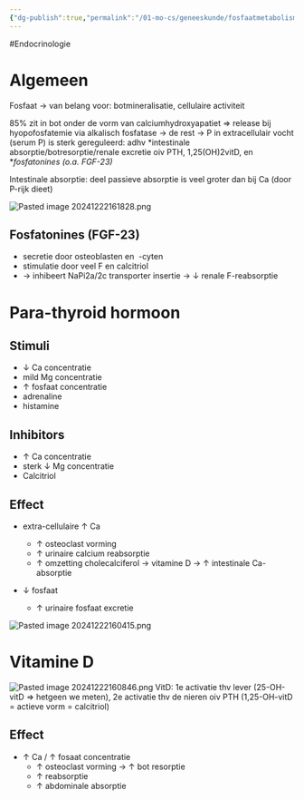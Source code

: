 ```yaml
---
{"dg-publish":true,"permalink":"/01-mo-cs/geneeskunde/fosfaatmetabolisme/","noteIcon":"","created":"2024-12-22T15:49:50.383+01:00","updated":"2024-12-29T13:58:43.921+01:00"}
---
```


#Endocrinologie 

# Algemeen 

Fosfaat -> van belang voor: botmineralisatie, cellulaire activiteit

85% zit in bot onder de vorm van calciumhydroxyapatiet => release bij hyopofosfatemie via alkalisch fosfatase
	-> de rest -> P in extracellulair vocht (serum P) is sterk gereguleerd: adhv *intestinale absorptie/botresorptie/renale excretie oiv PTH, 1,25(OH)2vitD, en **fosfatonines (o.a. FGF-23)*

Intestinale absorptie: deel passieve absorptie is veel groter dan bij Ca (door P-rijk dieet)

![Pasted image 20241222161828.png](/img/user/06%20Toolkit/Files/Pasted%20image%2020241222161828.png)
## Fosfatonines (FGF-23)

- secretie door osteoblasten en  -cyten
- stimulatie door veel F en calcitriol
- -> inhibeert NaPi2a/2c transporter insertie -> ↓ renale F-reabsorptie

# Para-thyroid hormoon

## Stimuli
- ↓ Ca concentratie
- mild  Mg concentratie
- ↑ fosfaat concentratie
- adrenaline
- histamine

## Inhibitors
- ↑ Ca concentratie
- sterk ↓ Mg concentratie
- Calcitriol

## Effect
- extra-cellulaire ↑ Ca
	- ↑ osteoclast vorming
	- ↑ urinaire calcium reabsorptie
	- ↑ omzetting cholecalciferol -> vitamine D -> ↑ intestinale Ca-absorptie

- ↓ fosfaat
	- ↑ urinaire fosfaat excretie 

 ![Pasted image 20241222160415.png](/img/user/06%20Toolkit/Files/Pasted%20image%2020241222160415.png)

# Vitamine D

![Pasted image 20241222160846.png](/img/user/06%20Toolkit/Files/Pasted%20image%2020241222160846.png)
VitD: 1e activatie thv lever (25-OH-vitD => hetgeen we meten), 2e activatie thv de nieren oiv PTH (1,25-OH-vitD = actieve vorm = calcitriol)
## Effect
- ↑ Ca / ↑ fosaat concentratie
	- ↑ osteoclast vorming -> ↑ bot resorptie
	- ↑ reabsorptie
	- ↑ abdominale absorptie
